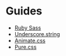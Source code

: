 # Guides

- [Ruby Sass](ruby-sass.md)
- [Underscore.string](underscore-string.md)
- [Animate.css](animate-css.md)
- [Pure.css](pure-css.md)
